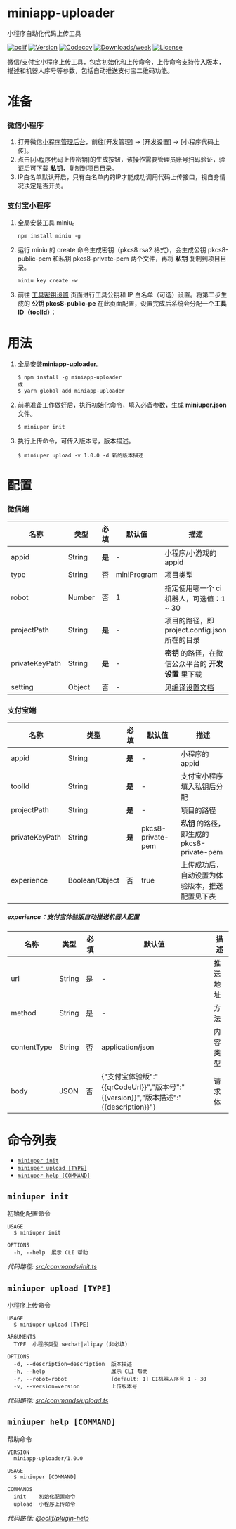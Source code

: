 miniapp-uploader
================

小程序自动化代码上传工具

[![oclif](https://img.shields.io/badge/cli-oclif-brightgreen.svg)](https://oclif.io)
[![Version](https://img.shields.io/npm/v/miniapp-uploader.svg)](https://npmjs.org/package/miniapp-uploader)
[![Codecov](https://codecov.io/gh/iFiring/miniapp-uploader/branch/master/graph/badge.svg)](https://coveralls.io/github/iFiring/miniapp-uploader?branch=main)
[![Downloads/week](https://img.shields.io/npm/dw/miniapp-uploader.svg)](https://npmjs.org/package/miniapp-uploader)
[![License](https://img.shields.io/npm/l/miniapp-uploader.svg)](https://github.com/iFiring/miniapp-uploader/blob/main/package.json)

微信/支付宝小程序上传工具，包含初始化和上传命令，上传命令支持传入版本，描述和机器人序号等参数，包括自动推送支付宝二维码功能。

# 准备

### 微信小程序

1. 打开微信[小程序管理后台](https://mp.weixin.qq.com/)，前往[开发管理] -> [开发设置] -> [小程序代码上传]。
2. 点击[小程序代码上传密钥]的生成按钮，该操作需要管理员账号扫码验证，验证后可下载 **私钥**，复制到项目目录。
3. IP白名单默认开启，只有白名单内的IP才能成功调用代码上传接口，视自身情况决定是否开关。

### 支付宝小程序

1. 全局安装工具 miniu。
   
   ```sh-session
   npm install miniu -g
   ```

2. 运行 miniu 的 create 命令生成密钥（pkcs8 rsa2 格式），会生成公钥 pkcs8-public-pem 和私钥 pkcs8-private-pem 两个文件，再将 **私钥** 复制到项目目录。
   
   ```sh-session
   miniu key create -w
   ```

3. 前往 [工具密钥设置](https://openhome.alipay.com/dev/workspace/key-manage/tool) 页面进行工具公钥和 IP 白名单（可选）设置。将第二步生成的 **公钥 pkcs8-public-pe** 在此页面配置，设置完成后系统会分配一个**工具ID（toolId）**；

# 用法

1. 全局安装**miniapp-uploader**。
   
   ```sh-session
   $ npm install -g miniapp-uploader
   或
   $ yarn global add miniapp-uploader
   ```

2. 前期准备工作做好后，执行初始化命令，填入必备参数，生成 **miniuper.json** 文件。
   
   ```sh-session
   $ miniuper init
   ```

3. 执行上传命令，可传入版本号，版本描述。
   
   ```sh-session
   $ miniuper upload -v 1.0.0 -d 新的版本描述
   ```

# 配置

### 微信端

| 名称             | 类型     | 必填    | 默认值         | 描述                                                                           |
| -------------- | ------ | ----- | ----------- | ---------------------------------------------------------------------------- |
| appid          | String | **是** | -           | 小程序/小游戏的 appid                                                               |
| type           | String | 否     | miniProgram | 项目类型                                                                         |
| robot          | Number | 否     | 1           | 指定使用哪一个 ci 机器人，可选值：1 ~ 30                                                    |
| projectPath    | String | **是** | -           | 项目的路径，即 project.config.json 所在的目录                                            |
| privateKeyPath | String | **是** | -           | **密钥** 的路径，在微信公众平台的 **开发设置** 里下载                                             |
| setting        | Object | 否     | -           | 见[编译设置文档](https://developers.weixin.qq.com/miniprogram/dev/devtools/ci.html) |

### 支付宝端

| 名称             | 类型             | 必填    | 默认值               | 描述                                |
| -------------- | -------------- | ----- | ----------------- | --------------------------------- |
| appid          | String         | **是** | -                 | 小程序的 appid                        |
| toolId         | String         | **是** | -                 | 支付宝小程序填入私钥后分配                     |
| projectPath    | String         | **是** | -                 | 项目的路径                             |
| privateKeyPath | String         | **是** | pkcs8-private-pem | **私钥** 的路径，即生成的 pkcs8-private-pem |
| experience     | Boolean/Object | 否     | true              | 上传成功后，自动设置为体验版本，推送配置见下表           |

##### experience：支付宝体验版自动推送机器人配置

| 名称          | 类型     | 必填  | 默认值                                                                     | 描述   |
| ----------- | ------ | --- | ----------------------------------------------------------------------- | ---- |
| url         | String | 是   | -                                                                       | 推送地址 |
| method      | String | 是   | -                                                                       | 方法   |
| contentType | String | 否   | application/json                                                        | 内容类型 |
| body        | JSON   | 否   | {"支付宝体验版":"{{qrCodeUrl}}","版本号":"{{version}}","版本描述":"{{description}}"} | 请求体  |

# 命令列表

* [`miniuper init`](#miniuper-init)
* [`miniuper upload [TYPE]`](#miniuper-upload-type)
* [`miniuper help [COMMAND]`](#miniuper-help-command)

## `miniuper init`

初始化配置命令

```
USAGE
  $ miniuper init

OPTIONS
  -h, --help  展示 CLI 帮助
```

_代码路径: [src/commands/init.ts](https://github.com/iFiring/miniapp-uploader/blob/main/src/commands/init.ts)_

## `miniuper upload [TYPE]`

小程序上传命令

```
USAGE
  $ miniuper upload [TYPE]

ARGUMENTS
  TYPE  小程序类型 wechat|alipay (非必填)

OPTIONS
  -d, --description=description  版本描述
  -h, --help                     展示 CLI 帮助
  -r, --robot=robot              [default: 1] CI机器人序号 1 - 30
  -v, --version=version          上传版本号
```

_代码路径: [src/commands/upload.ts](https://github.com/iFiring/miniapp-uploader/blob/main/src/commands/upload.ts)_

## `miniuper help [COMMAND]`

帮助命令

```
VERSION
  miniapp-uploader/1.0.0

USAGE
  $ miniuper [COMMAND]

COMMANDS
  init    初始化配置命令
  upload  小程序上传命令
```

_代码路径: [@oclif/plugin-help](https://github.com/oclif/plugin-help/blob/v3.2.2/src/commands/help.ts)_
